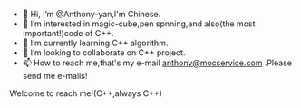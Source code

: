 - 👋 Hi, I’m @Anthony-yan,I'm Chinese.
- 👀 I’m interested in magic-cube,pen spnning,and also(the most important!)code of C++.
- 🌱 I’m currently learning C++ algorithm.
- 💞️ I’m looking to collaborate on C++ project.
- 📫 How to reach me,that's my e-mail anthony@mocservice.com .Please send me e-mails!

Welcome to reach me!(C++,always C++)

<!---
Anthony-yan/Anthony-yan is a ✨ special ✨ repository because its `README.md` (this file) appears on your GitHub profile.
You can click the Preview link to take a look at your changes.
--->

